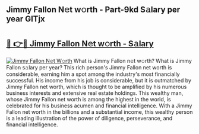 ## Jimmy Fallon N𝚎t w𝚘rth - Part-9kd S𝚊lary per year GITjx

# <h2><a href="http://gc2uun.nevu.top/?p=Jimmy+Fallon">🔗 👉🔴 Jimmy Fallon N𝚎t w𝚘rth - S𝚊lary</a></h2>

[![Jimmy Fallon N𝚎t W𝚘rth](https://i.imgur.com/Oavwk0R.jpeg)](http://gc2uun.nevu.top/?p=Jimmy+Fallon)
What is Jimmy Fallon n𝚎t w𝚘rth? What is Jimmy Fallon s𝚊lary per year?
This rich person's Jimmy Fallon net worth is considerable, earning him a spot among the industry's most financially successful. His income from his job is considerable, but it is outmatched by Jimmy Fallon net worth, which is thought to be amplified by his numerous business interests and extensive real estate holdings. This wealthy man, whose Jimmy Fallon net worth is among the highest in the world, is celebrated for his business acumen and financial intelligence. With a Jimmy Fallon net worth in the billions and a substantial income, this wealthy person is a leading illustration of the power of diligence, perseverance, and financial intelligence.

